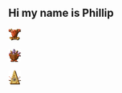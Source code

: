 ##  Hi my name is Phillip 

<img src="dk_icons/Temple_Icon_Medium.png" width="25"><br>

<img src="dk_icons/Library_Icon_Medium.png" width="25"><br>

<img src="dk_icons/ScavengerRoom_Icon_Medium.png" width="25"><br>

  



<!--
**cloutphilled/cloutphilled** is a ✨ _special_ ✨ repository because its `README.md` (this file) appears on your GitHub profile.

Here are some ideas to get you started:

- 🔭 I’m currently working on ...
- 🌱 I’m currently learning ...
- 👯 I’m looking to collaborate on ...
- 🤔 I’m looking for help with ...
- 💬 Ask me about ...
- 📫 How to reach me: ...
- 😄 Pronouns: ...
- ⚡ Fun fact: ...
-->
